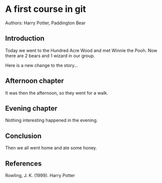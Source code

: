 # A first course in git

Authors: Harry Potter, Paddington Bear

## Introduction

Today we went to the Hundred Acre Wood and met Winnie the Pooh. Now there are 2 bears and 1 wizard in our group.

Here is a new change to the story...

## Afternoon chapter

It was then the afternoon, so they went for a walk.

## Evening chapter

Nothing interesting happened in the evening.

## Conclusion

Then we all went home and ate some honey.


## References

Rowling, J. K. (1999). Harry Potter
